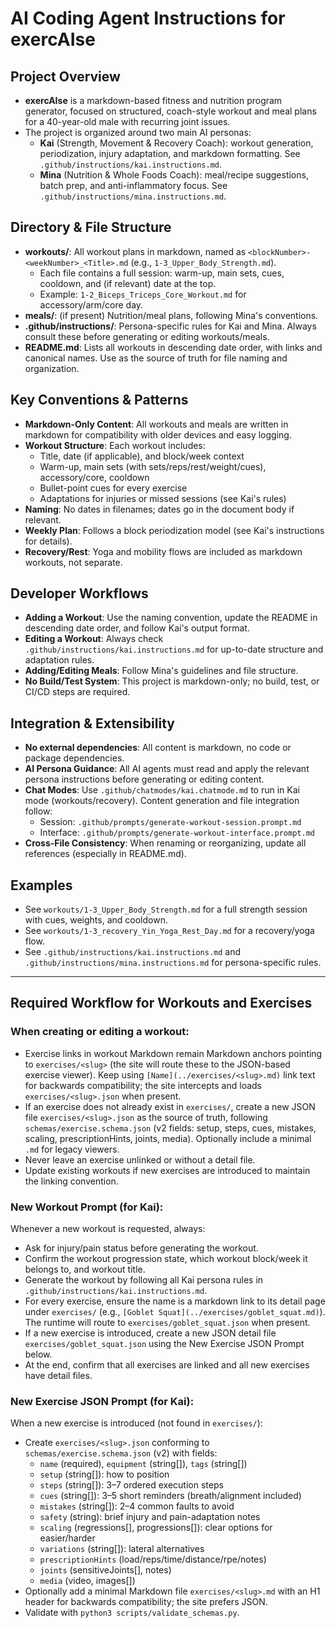 # AI Coding Agent Instructions for exercAIse

## Project Overview
- **exercAIse** is a markdown-based fitness and nutrition program generator, focused on structured, coach-style workout and meal plans for a 40-year-old male with recurring joint issues.
- The project is organized around two main AI personas:
  - **Kai** (Strength, Movement & Recovery Coach): workout generation, periodization, injury adaptation, and markdown formatting. See `.github/instructions/kai.instructions.md`.
  - **Mina** (Nutrition & Whole Foods Coach): meal/recipe suggestions, batch prep, and anti-inflammatory focus. See `.github/instructions/mina.instructions.md`.

## Directory & File Structure
- **workouts/**: All workout plans in markdown, named as `<blockNumber>-<weekNumber>_<Title>.md` (e.g., `1-3_Upper_Body_Strength.md`).
  - Each file contains a full session: warm-up, main sets, cues, cooldown, and (if relevant) date at the top.
  - Example: `1-2_Biceps_Triceps_Core_Workout.md` for accessory/arm/core day.
- **meals/**: (if present) Nutrition/meal plans, following Mina's conventions.
- **.github/instructions/**: Persona-specific rules for Kai and Mina. Always consult these before generating or editing workouts/meals.
- **README.md**: Lists all workouts in descending date order, with links and canonical names. Use as the source of truth for file naming and organization.

## Key Conventions & Patterns
- **Markdown-Only Content**: All workouts and meals are written in markdown for compatibility with older devices and easy logging.
- **Workout Structure**: Each workout includes:
  - Title, date (if applicable), and block/week context
  - Warm-up, main sets (with sets/reps/rest/weight/cues), accessory/core, cooldown
  - Bullet-point cues for every exercise
  - Adaptations for injuries or missed sessions (see Kai's rules)
- **Naming**: No dates in filenames; dates go in the document body if relevant.
- **Weekly Plan**: Follows a block periodization model (see Kai's instructions for details).
- **Recovery/Rest**: Yoga and mobility flows are included as markdown workouts, not separate.

## Developer Workflows
- **Adding a Workout**: Use the naming convention, update the README in descending date order, and follow Kai's output format.
- **Editing a Workout**: Always check `.github/instructions/kai.instructions.md` for up-to-date structure and adaptation rules.
- **Adding/Editing Meals**: Follow Mina's guidelines and file structure.
- **No Build/Test System**: This project is markdown-only; no build, test, or CI/CD steps are required.

## Integration & Extensibility
- **No external dependencies**: All content is markdown, no code or package dependencies.
- **AI Persona Guidance**: All AI agents must read and apply the relevant persona instructions before generating or editing content.
- **Chat Modes**: Use `.github/chatmodes/kai.chatmode.md` to run in Kai mode (workouts/recovery). Content generation and file integration follow:
  - Session: `.github/prompts/generate-workout-session.prompt.md`
  - Interface: `.github/prompts/generate-workout-interface.prompt.md`
- **Cross-File Consistency**: When renaming or reorganizing, update all references (especially in README.md).

## Examples
- See `workouts/1-3_Upper_Body_Strength.md` for a full strength session with cues, weights, and cooldown.
- See `workouts/1-3_recovery_Yin_Yoga_Rest_Day.md` for a recovery/yoga flow.
- See `.github/instructions/kai.instructions.md` and `.github/instructions/mina.instructions.md` for persona-specific rules.

---

## Required Workflow for Workouts and Exercises

### When creating or editing a workout:
- Exercise links in workout Markdown remain Markdown anchors pointing to `exercises/<slug>` (the site will route these to the JSON-based exercise viewer). Keep using `[Name](../exercises/<slug>.md)` link text for backwards compatibility; the site intercepts and loads `exercises/<slug>.json` when present.
- If an exercise does not already exist in `exercises/`, create a new JSON file `exercises/<slug>.json` as the source of truth, following `schemas/exercise.schema.json` (v2 fields: setup, steps, cues, mistakes, scaling, prescriptionHints, joints, media). Optionally include a minimal `.md` for legacy viewers.
- Never leave an exercise unlinked or without a detail file.
- Update existing workouts if new exercises are introduced to maintain the linking convention.

### New Workout Prompt (for Kai):
Whenever a new workout is requested, always:
- Ask for injury/pain status before generating the workout.
- Confirm the workout progression state, which workout block/week it belongs to, and workout title.
- Generate the workout by following all Kai persona rules in `.github/instructions/kai.instructions.md`.
- For every exercise, ensure the name is a markdown link to its detail page under `exercises/` (e.g., `[Goblet Squat](../exercises/goblet_squat.md)`). The runtime will route to `exercises/goblet_squat.json` when present.
- If a new exercise is introduced, create a new JSON detail file `exercises/goblet_squat.json` using the New Exercise JSON Prompt below.
- At the end, confirm that all exercises are linked and all new exercises have detail files.

### New Exercise JSON Prompt (for Kai):
When a new exercise is introduced (not found in `exercises/`):
- Create `exercises/<slug>.json` conforming to `schemas/exercise.schema.json` (v2) with fields:
  - `name` (required), `equipment` (string[]), `tags` (string[])
  - `setup` (string[]): how to position
  - `steps` (string[]): 3–7 ordered execution steps
  - `cues` (string[]): 3–5 short reminders (breath/alignment included)
  - `mistakes` (string[]): 2–4 common faults to avoid
  - `safety` (string): brief injury and pain-adaptation notes
  - `scaling` (regressions[], progressions[]): clear options for easier/harder
  - `variations` (string[]): lateral alternatives
  - `prescriptionHints` (load/reps/time/distance/rpe/notes)
  - `joints` (sensitiveJoints[], notes)
  - `media` (video, images[])
- Optionally add a minimal Markdown file `exercises/<slug>.md` with an H1 header for backwards compatibility; the site prefers JSON.
- Validate with `python3 scripts/validate_schemas.py`.

